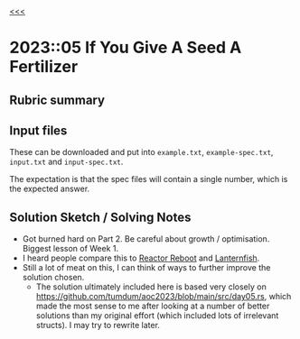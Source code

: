 [<<<](../../README.md)

# 2023::05 If You Give A Seed A Fertilizer

## Rubric summary

## Input files

These can be downloaded and put into `example.txt`, `example-spec.txt`, `input.txt` and `input-spec.txt`.

The expectation is that the spec files will contain a single number, which is the expected answer.

## Solution Sketch / Solving Notes

- Got burned hard on Part 2. Be careful about growth / optimisation. Biggest lesson of Week 1.
- I heard people compare this to [Reactor Reboot](../../../2021/src/d22/README.md) and [Lanternfish](../../../2021/src/d06/README.md).
- Still a lot of meat on this, I can think of ways to further improve the solution chosen.
  - The solution ultimately included here is based very closely on 
    https://github.com/tumdum/aoc2023/blob/main/src/day05.rs, which made the most sense to me after looking at a number of better solutions than my original effort (which included lots of irrelevant structs). I may try to rewrite later.